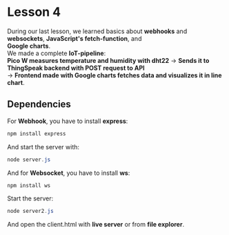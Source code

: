 # Lesson 4
During our last lesson, we learned basics about **webhooks** and **websockets**, **JavaScript's fetch-function**, and\
**Google charts**.\
We made a complete **IoT-pipeline**:\
**Pico W measures temperature and humidity with dht22** -> **Sends it to ThingSpeak backend with POST request to API**\
-> **Frontend made with Google charts fetches data and visualizes it in line chart**.

## Dependencies
For **Webhook**, you have to install **express**:

```powershell
npm install express
```
And start the server with:

```powershell
node server.js
```

And for **Websocket**, you have to install **ws**:

```powershell
npm install ws
```

Start the server:

```powershell
node server2.js
```

And open the client.html with **live server** or from **file explorer**.

